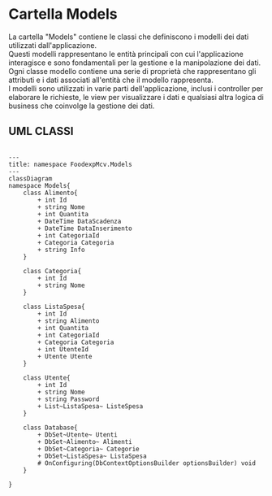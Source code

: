 # Cartella Models

La cartella "Models" contiene le classi che definiscono i modelli dei dati utilizzati dall'applicazione.  
Questi modelli rappresentano le entità principali con cui l'applicazione interagisce e sono fondamentali per la gestione e la manipolazione dei dati.  
Ogni classe modello contiene una serie di proprietà che rappresentano gli attributi e i dati associati all'entità che il modello rappresenta.  
I modelli sono utilizzati in varie parti dell'applicazione, inclusi i controller per elaborare le richieste, le view per visualizzare i dati e qualsiasi altra logica di business che coinvolge la gestione dei dati.

## UML CLASSI

```mermaid

---
title: namespace FoodexpMcv.Models
---
classDiagram
namespace Models{
    class Alimento{
        + int Id
        + string Nome
        + int Quantita
        + DateTime DataScadenza
        + DateTime DataInserimento
        + int CategoriaId
        + Categoria Categoria
        + string Info
    }

    class Categoria{
        + int Id
        + string Nome
    }

    class ListaSpesa{
        + int Id
        + string Alimento
        + int Quantita
        + int CategoriaId
        + Categoria Categoria
        + int UtenteId
        + Utente Utente
    }

    class Utente{
        + int Id
        + string Nome
        + string Password
        + List~ListaSpesa~ ListeSpesa
    }

    class Database{
        + DbSet~Utente~ Utenti
        + DbSet~Alimento~ Alimenti
        + DbSet~Categoria~ Categorie
        + DbSet~ListaSpesa~ ListaSpesa
        # OnConfiguring(DbContextOptionsBuilder optionsBuilder) void
    }

}
```